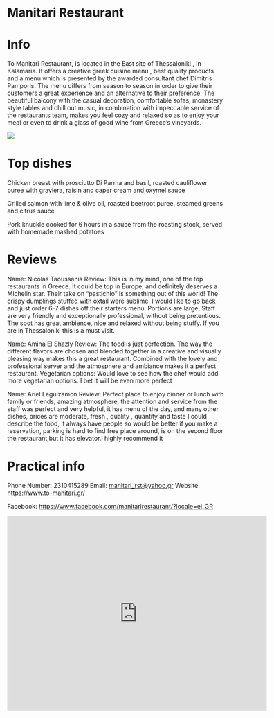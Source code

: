 # Manitari Restaurant

# Info

To Manitari Restaurant, is located in the East site of Thessaloniki , in Kalamaria. It offers a creative greek cuisine menu , best quality products and a menu which is presented by the awarded consultant chef Dimitris Pamporis. The menu differs from season to season in order to give their customers a great experience and an alternative to their preference. The beautiful balcony with the casual decoration, comfortable sofas, monastery style tables and chill out music, in combination with impeccable service of the restaurants team, makes you feel cozy and relaxed so as to enjoy your meal or even to drink a glass of good wine from Greece’s vineyards.

<img src="https://www.google.com/url?sa=i&url=https%3A%2F%2Fwww.tripadvisor.com.gr%2FRestaurant_Review-g2155150-d4840458-Reviews-To_Manitari-Kalamaria_Thessaloniki_Region_Central_Macedonia.html&psig=AOvVaw2uOD5stpDztFK7Tmk2XoL6&ust=1705312277868000&source=images&cd=vfe&opi=89978449&ved=0CBIQjRxqGAoTCNjdsLfN3IMDFQAAAAAdAAAAABCoAQ">

# Top dishes

Chicken breast with prosciutto Di Parma and basil, roasted cauliflower puree with graviera, raisin and caper cream and oxymel sauce

Grilled salmon with lime & olive oil, roasted beetroot puree, steamed greens and citrus sauce

Pork knuckle cooked for 6 hours in a sauce from the roasting stock, served with homemade mashed potatoes

# Reviews

Name: Nicolas Taoussanis
Review: This is in my mind, one of the top restaurants in Greece. It could be top in Europe, and definitely deserves a Michelin star. Their take on “pastichio” is something out of this world! The crispy dumplings stuffed with oxtail were sublime. I would like to go back and just order 6-7 dishes off their starters menu. Portions are large, Staff are very friendly and exceptionally professional, without being pretentious. The spot has great ambience, nice and relaxed without being stuffy. If you are in Thessaloniki this is a must visit.

Name: Amina El Shazly
Review: The food is just perfection. The way the different flavors are chosen and blended together in a creative and visually pleasing way makes this a great restaurant. Combined with the lovely and professional server and the atmosphere and ambiance makes it a perfect restaurant. Vegetarian options: Would love to see how the chef would add more vegetarian options. I bet it will be even more perfect

Name: Ariel Leguizamon
Review: Perfect place to enjoy dinner or lunch with family or friends, amazing atmosphere, the attention and service from the staff was perfect and very helpful, it has menu of the day, and many other dishes, prices are moderate, fresh , quality , quantity and taste I could describe the food, it always have people so would be better if you make a reservation, parking is hard to find free place around, is on the second floor the restaurant,but it has elevator.i highly recommend it

# Practical info

Phone Number: 2310415289
Email: manitari_rst@yahoo.gr
Website: https://www.to-manitari.gr/

Facebook: https://www.facebook.com/manitarirestaurant/?locale=el_GR

<iframe src="https://www.google.com/maps/embed?pb=!1m18!1m12!1m3!1d3029.7053172097476!2d22.946973076019766!3d40.592259571411866!2m3!1f0!2f0!3f0!3m2!1i1024!2i768!4f13.1!3m3!1m2!1s0x14a83ed4597389e1%3A0xb8e2b247ab0557bb!2sTo%20Manitari!5e0!3m2!1sen!2sgr!4v1705486368221!5m2!1sen!2sgr" width="600" height="450" style="border:0;" allowfullscreen="" loading="lazy" referrerpolicy="no-referrer-when-downgrade"></iframe>
